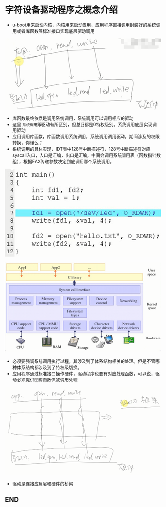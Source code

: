 # 字符设备驱动程序之概念介绍

* u-boot用来启动内核，内核用来启动应用，应用程序直接调用封装好的系统调用或者库函数等标准接口实现底层驱动调用

![1535277931071.png](image/1535277931071.png)

* 库函数最终依然是调用系统调用，系统调用可以调用相应的驱动
* 这里 ```系统调用```跟驱动有所区别，但总归都是0特权级别。系统调用底层实现调用驱动
* 应用调用库函数，库函数调用系统调用，系统调用调用驱动。期间涉及的权限转换，你懂么？
* 系统调用的具体实现，IDT表中128号中断描述符，128号中断描述符对应syscall入口，入口是汇编，出口是汇编，中间会调用系统调用表（函数指针数组），根据EAX传递参数决定到底调用哪个系统调用。

![1535278288327.png](image/1535278288327.png)

![1535278176635.png](image/1535278176635.png)

* 必须要强调系统调用执行过程，其涉及到了体系结构相关的处理。但是不管哪种体系结构都涉及到了特权级切换。
* 应用程序通过标准接口操作硬件，驱动程序也要有对应处理函数，可以说，驱动必须提供回调函数供被调用处理

![1535278355626.png](image/1535278355626.png)

* 驱动是连接应用层和硬件的桥梁

## END
